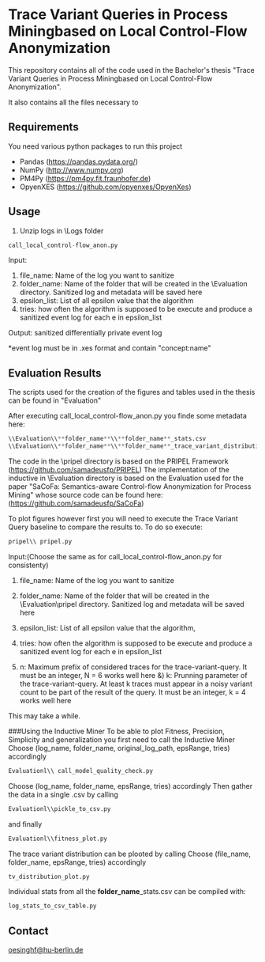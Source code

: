# Trace Variant Queries in Process Miningbased on Local Control-Flow Anonymization

This repository contains all of the code used in the Bachelor's thesis "Trace Variant Queries in Process Miningbased on Local Control-Flow Anonymization".

It also contains all the files necessary to 

## Requirements
You need various python packages to run this project
- Pandas (https://pandas.pydata.org/)
- NumPy (http://www.numpy.org)
- PM4Py (https://pm4py.fit.fraunhofer.de)
- OpyenXES (https://github.com/opyenxes/OpyenXes)




## Usage

1. Unzip logs in \\Logs folder

```python
call_local_control-flow_anon.py
```

Input:
1) file_name: Name of the log you want to sanitize
2) folder_name: Name of the folder that will be created in the \\Evaluation directory. Sanitized log and metadata will be saved here
3) epsilon_list: List of all epsilon value that the algorithm
4) tries: how often the algorithm is supposed to be execute and produce a sanitized event log for each e in epsilon_list

Output:
sanitized differentially private event log

*event log must be in .xes format and contain "concept:name"

## Evaluation Results

The scripts used for the creation of the figures and tables used in the thesis can be found in "Evaluation"

After executing call_local_control-flow_anon.py you finde some metadata here:
```python
\\Evaluation\\**folder_name**\\**folder_name**_stats.csv
\\Evaluation\\**folder_name**\\**folder_name**_trace_variant_distribution.csv
```

The code in the \\pripel directory is based on the PRIPEL Framework (https://github.com/samadeusfp/PRIPEL)
The implementation of the inductive in \\Evaluation directory is based on the Evaluation used for the paper "SaCoFa: Semantics-aware Control-flow Anonymization for Process Mining"
whose source code can be found here:  (https://github.com/samadeusfp/SaCoFa)



To plot figures however first you will need to execute the Trace Variant Query baseline to compare the results to.
To do so execute:

```python
pripel\\ pripel.py
```


Input:(Choose the same as for call_local_control-flow_anon.py for consistenty)
1) file_name: Name of the log you want to sanitize
2) folder_name: Name of the folder that will be created in the \\Evaluation\\pripel directory. Sanitized log and metadata will be saved here
3) epsilon_list: List of all epsilon value that the algorithm,
4) tries: how often the algorithm is supposed to be execute and produce a sanitized event log for each e in epsilon_list

5) n: Maximum prefix of considered traces for the trace-variant-query. It must be an integer, N = 6 works well here
&) k: Prunning parameter of the trace-variant-query. At least k traces must appear in a noisy variant count to be part of the result of the query. It must be an integer, k = 4 works well here

This may take a while.

###Using the Inductive Miner
To be able to plot Fitness, Precision, Simplicity and generalization you first need to call the Inductive Miner
Choose (log_name, folder_name, original_log_path, epsRange, tries) accordingly
```python
Evaluationl\\ call_model_quality_check.py
```

Choose (log_name, folder_name, epsRange, tries) accordingly
Then gather the data in a single .csv by calling 
```python
Evaluationl\\pickle_to_csv.py
```
and finally 
```python
Evaluationl\\fitness_plot.py
```


The trace variant distribution can be plooted by calling
Choose (file_name, folder_name, epsRange, tries) accordingly
```python
tv_distribution_plot.py
```

Individual stats from all the **folder_name**_stats.csv can be compiled with:
```python
log_stats_to_csv_table.py
```



## Contact
oesinghf@hu-berlin.de

